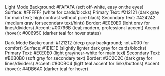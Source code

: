 Light Mode
Background: #FAFAFA (soft off-white, easy on the eyes)
Surface: #FFFFFF (white for cards/blocks)
Primary Text: #212121 (dark gray for main text; high contrast without pure black)
Secondary Text: #424242 (medium gray for secondary text/hints)
Border: #E0E0E0 (light gray for lines/dividers)
Accent: #00796B (teal; modern, professional accent)
Accent (hover): #00695C (darker teal for hover states)

Dark Mode
Background: #121212 (deep gray background; not #000 for comfort)
Surface: #1E1E1E (slightly lighter dark gray for cards/blocks)
Primary Text: #E0E0E0 (light gray/near-white for main text)
Secondary Text: #B0B0B0 (soft gray for secondary text)
Border: #2C2C2C (dark gray for lines/dividers)
Accent: #80CBC4 (light teal accent for links/buttons)
Accent (hover): #4DB6AC (darker teal for hover)